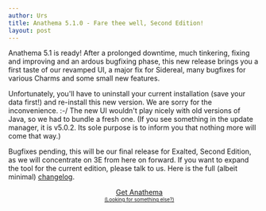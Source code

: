 ```yaml
---
author: Urs
title: Anathema 5.1.0 - Fare thee well, Second Edition!
layout: post
---
```


Anathema 5.1 is ready!
After a prolonged downtime, much tinkering, fixing and improving and an ardous bugfixing phase,
this new release brings you a first taste of our revamped UI, a major fix for Sidereal, many bugfixes for various Charms and some small new features.

Unfortunately, you'll have to uninstall your current installation (save your data first!) and re-install this new version.
We are sorry for the inconvenience. :-/ The new UI wouldn't play nicely with old versions of Java, so we had to bundle a fresh one.
(If you see something in the update manager, it is v5.0.2. Its sole purpose is to inform you that nothing more will come that way.)

Bugfixes pending, this will be our final release for Exalted, Second Edition, as we will concentrate on 3E from here on forward.
If you want to expand the tool for the current edition, please talk to us.
Here is the full (albeit minimal) [changelog](https://github.com/anathema/anathema/blob/v5.1.0/Development_Documentation/Distribution/English/versions.md).

<ul><center>
	<a class="linkToLatestVersion" href="http://anathema.butatopanto.de:8081/full/">
		<span>Get Anathema</span>
		<span class="latestVersion"> </span>
	</a>
	<br/>
	<a href="http://anathema.butatopanto.de:8081/full" style="font-size:x-small">(Looking for something else?)</a>
	</center></ul>